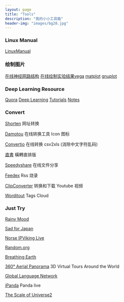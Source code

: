 ```yaml
---
layout: page
title: "Tools"
description: "我的小小工具箱"
header-img: "images/bg28.jpg"
---
```


### Linux Manual
[LinuxManual](http://man7.org/linux/man-pages/dir_section_1.html)

### 绘制图片
[在线神经网路结构](http://ethereon.github.io/netscope/#/editor)
[在线绘制实验结果vega](http://vega.github.io/vega-editor/)
[matplot](http://matplotlib.org/gallery.html)
[gnuplot](http://www.gnuplot.info/)

### Deep Learning Resource

[Quora](https://www.quora.com/)
[Deep Learning](http://deeplearning.net/tutorial/)
[Tutorials](http://yanirseroussi.com/deep-learning-resources/)
[Notes](http://cs231n.github.io/)

### Convert 

[Shorten](http://www.waqiang.com/index.php/url/shorten) 网址转换

[Damotou](http://www.damotou.com/index.php) 在线转换工具 Icon 图标

[Convertio](https://convertio.co/zh/csv-xls/) 在线转换 csv2xls (消除中文字符乱码)  

[直書](http://antiintelgather.github.io/) 橫轉直排版  

[Speedyshare](http://www.speedyshare.com/) 在线文件分享  

[Feedex](http://feedex.net/) Rss 烧录  

[ClipConverter](http://www.clipconverter.cc/) 转换和下载 Youtube 视频

[Worditout](http://worditout.com/) Tags Cloud


### Just Try 

[Rainy Mood](http://www.rainymood.com/)   

[Sad for Japan](http://www.sadforjapan.com/)  

[Norse IPViking Live](http://map.ipviking.com/)  

[Random.org](https://www.random.org/) 

[Breathing Earth](http://www.breathingearth.net/)  

[360° Aerial Panorama](http://www.airpano.com/)  3D Virtual Tours Around the World  

[Global Language Network](http://language.media.mit.edu/visualizations/books)  

[iPanda](http://live.ipanda.com/) Panda live

[The Scale of Universe2](http://htwins.net/scale2/)
